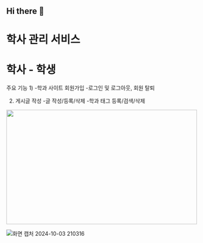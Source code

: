## Hi there 👋
# 학사 관리 서비스 
#  학사 - 학생
주요 기능 
1)
-학과 사이트 회원가입
-로그인 및 로그아웃, 회원 탈퇴

2) 게시글 작성
-글 작성/등록/삭제
-학과 태그 등록/검색/삭제

<img src="https://github.com/user-attachments/assets/35fb6305-48dc-41bb-8596-47b517c98957" width="500" height="300"/>

![화면 캡처 2024-10-03 210316](https://github.com/user-attachments/assets/35fb6305-48dc-41bb-8596-47b517c98957)



<!--
**Jak-Sho/Jak-Sho** is a ✨ _special_ ✨ repository because its `README.md` (this file) appears on your GitHub profile.

Here are some ideas to get you started:

- 🔭 I’m currently working on ...
- 🌱 I’m currently learning ...
- 👯 I’m looking to collaborate on ...
- 🤔 I’m looking for help with ...
- 💬 Ask me about ...
- 📫 How to reach me: ...
- 😄 Pronouns: ...
- ⚡ Fun fact: ...
-->
